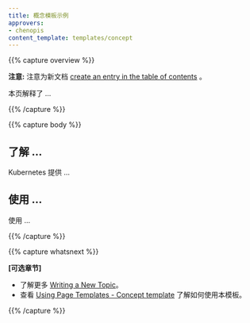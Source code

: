 ```yaml
---
title: 概念模板示例
approvers:
- chenopis
content_template: templates/concept
---
```


{{% capture overview %}}

**注意:** 注意为新文档 [create an entry in the table of contents](/docs/home/contribute/write-new-topic/#creating-an-entry-in-the-table-of-contents) 。

本页解释了 ...

{{% /capture %}}

{{% capture body %}}

## 了解 ...

Kubernetes 提供 ...

## 使用 ...

使用 ...

{{% /capture %}}

{{% capture whatsnext %}}

**[可选章节]**

* 了解更多 [Writing a New Topic](/docs/home/contribute/write-new-topic/)。
* 查看 [Using Page Templates - Concept template](/docs/home/contribute/page-templates/#concept_template) 了解如何使用本模板。

{{% /capture %}}



